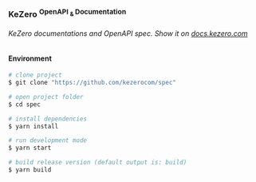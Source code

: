 ### KeZero <sup>OpenAPI <sub> & </sub> Documentation</sup>

###### KeZero documentations and OpenAPI spec. Show it on [docs.kezero.com](https://docs.kezero.com/)

#### Environment

```sh
# clone project
$ git clone "https://github.com/kezerocom/spec"

# open project folder
$ cd spec

# install dependencies
$ yarn install

# run development mode
$ yarn start

# build release version (default output is: build)
$ yarn build
```
